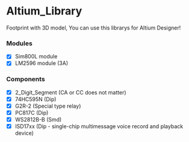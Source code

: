 # Altium_Library

 Footprint with 3D model, You can use this librarys for Altium Designer!
 
 ### Modules
- [x] Sim800L module
- [x] LM2596 module (3A)

### Components
- [x] 2_Digit_Segment (CA or CC does not matter)
- [x] 74HC595N (Dip)
- [x] G2R-2 (Special type relay)
- [x] PC817C (Dip)
- [x] WS2812B-B (Smd)
- [x] ISD17xx (Dip - single-chip multimessage voice record and playback device)
